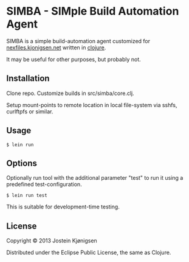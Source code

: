 # SIMBA - SIMple Build Automation Agent

SIMBA is a simple build-automation agent customized for [nexfiles.kjonigsen.net](http://nexfiles.kjonigsen.net)
written in [clojure](http://clojure.org/).

It may be useful for other purposes, but probably not.

## Installation

Clone repo. Customize builds in src/simba/core.clj.

Setup mount-points to remote location in local file-system via sshfs, curlftpfs or similar.

## Usage

    $ lein run

## Options

Optionally run tool with the additional parameter "test" to run it using a predefined test-configuration.

    $ lein run test

This is suitable for development-time testing.

## License

Copyright © 2013 Jostein Kjønigsen

Distributed under the Eclipse Public License, the same as Clojure.
